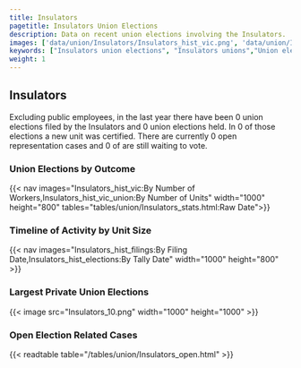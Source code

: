 ```yaml
---
title: Insulators
pagetitle: Insulators Union Elections
description: Data on recent union elections involving the Insulators.
images: ['data/union/Insulators/Insulators_hist_vic.png', 'data/union/Insulators/Insulators_hist_size.png', 'data/union/Insulators/Insulators_10.png']
keywords: ["Insulators union elections", "Insulators unions","Union elections"]
weight: 1
---
```

##  Insulators

Excluding public employees, in the last year there have been 0 union elections filed by the Insulators and 0 union elections held. In 0 of those elections a new unit was certified. There are currently 0 open representation cases and 0 of are still waiting to vote.

### Union Elections by Outcome
{{< nav images="Insulators_hist_vic:By Number of Workers,Insulators_hist_vic_union:By Number of Units" width="1000" height="800" tables="tables/union/Insulators_stats.html:Raw Date">}}

### Timeline of Activity by Unit Size
{{< nav images="Insulators_hist_filings:By Filing Date,Insulators_hist_elections:By Tally Date" width="1000" height="800" >}}

### Largest Private Union Elections
{{< image src="Insulators_10.png" width="1000" height="1000"  >}}

### Open Election Related Cases
{{< readtable table="/tables/union/Insulators_open.html" >}}

